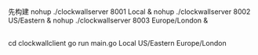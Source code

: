 ##
先构建
nohup ./clockwallserver 8001 Local &
nohup ./clockwallserver 8002 US/Eastern &
nohup ./clockwallserver 8003 Europe/London &

##
cd clockwallclient
go run main.go Local US/Eastern Europe/London